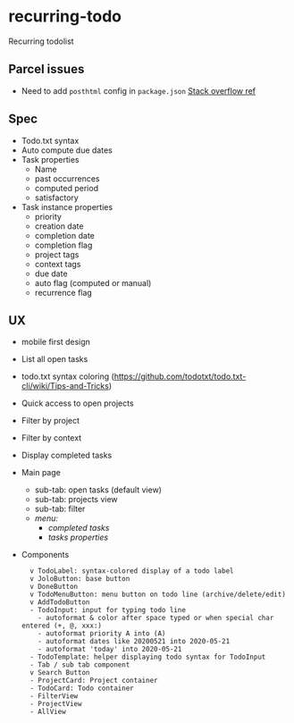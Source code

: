 # recurring-todo

Recurring todolist

## Parcel issues

- Need to add `posthtml` config in `package.json` [Stack overflow ref](https://stackoverflow.com/questions/56572975/vue-doesnt-render-second-component-if-the-previous-self-terminates)

## Spec

- Todo.txt syntax
- Auto compute due dates
- Task properties
  - Name
  - past occurrences
  - computed period
  - satisfactory
- Task instance properties
  - priority
  - creation date
  - completion date
  - completion flag
  - project tags
  - context tags
  - due date
  - auto flag (computed or manual)
  - recurrence flag

## UX

- mobile first design
- List all open tasks
- todo.txt syntax coloring (https://github.com/todotxt/todo.txt-cli/wiki/Tips-and-Tricks)
- Quick access to open projects
- Filter by project
- Filter by context
- Display completed tasks

- Main page

  - sub-tab: open tasks (default view)
  - sub-tab: projects view
  - sub-tab: filter
  - _menu:_
    - _completed tasks_
    - _tasks properties_

- Components

      	v TodoLabel: syntax-colored display of a todo label
      	v JoloButton: base button
      	v DoneButton
      	v TodoMenuButton: menu button on todo line (archive/delete/edit)
      	v AddTodoButton
      	- TodoInput: input for typing todo line
          - autoformat & color after space typed or when special char entered (+, @, xxx:)
          - autoformat priority A into (A)
          - autoformat dates like 20200521 into 2020-05-21
          - autoformat 'today' into 2020-05-21
      	- TodoTemplate: helper displaying todo syntax for TodoInput
      	- Tab / sub tab component
      	v Search Button
      	- ProjectCard: Project container
      	- TodoCard: Todo container
      	- FilterView
      	- ProjectView
      	- AllView
